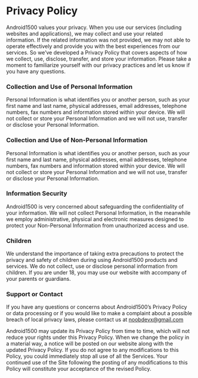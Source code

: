 # Privacy Policy


  Android1500 values your privacy. When you use our services (including websites and applications), we may collect and use your related information. If the related information was not provided, we may not able to operate effectively and provide you with the best experiences from our services. So we’ve developed a Privacy Policy that covers aspects of how we collect, use, disclose, transfer, and store your information. Please take a moment to familiarize yourself with our privacy practices and let us know if you have any questions.

### Collection and Use of Personal Information
    
   Personal Information is what identifies you or another person, such as your first name and last name, physical addresses, email addresses, telephone numbers, fax numbers and information stored within your device. We will not collect or store your Personal Information and we will not use, transfer or disclose your Personal Information.
    
### Collection and Use of Non-Personal Information
    
   Personal Information is what identifies you or another person, such as your first name and last name, physical addresses, email addresses, telephone numbers, fax numbers and information stored within your device.
    We will not collect or store your Personal Information and we will not use, transfer or disclose your Personal Information.
    
### Information Security
    
   Android1500 is very concerned about safeguarding the confidentiality of your information. We will not collect Personal Information, in the meanwhile we employ administrative, physical and electronic measures designed to protect your Non-Personal Information from unauthorized access and use.
    
###  Children
    
   We understand the importance of taking extra precautions to protect the privacy and safety of children during using Android1500 products and services. We do not collect, use or disclose personal information from children. If you are under 18, you may use our website with accompany of your parents or guardians.
    
 

### Support or Contact

If you have any questions or concerns about Android1500’s Privacy Policy or data processing or if you would like to make a complaint about a possible breach of local privacy laws, please contact us at noobdevx@gmail.com

Android1500 may update its Privacy Policy from time to time, which will not reduce your rights under this Privacy Policy. When we change the policy in a material way, a notice will be posted on our website along with the updated Privacy Policy. If you do not agree to any modifications to this Policy, you could immediately stop all use of all the Services. Your continued use of the Site following the posting of any modifications to this Policy will constitute your acceptance of the revised Policy.
